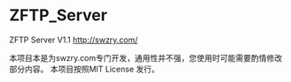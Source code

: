 ZFTP_Server
===========

ZFTP Server V1.1
http://swzry.com/

本项目本是为swzry.com专门开发，通用性并不强，您使用时可能需要酌情修改部分内容。
本项目按照MIT License 发行。